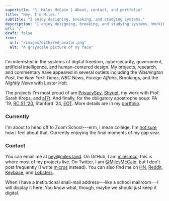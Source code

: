 ```yaml
---
supertitle: "R. Miles McCain | About, contact, and portfolio"
title: "Hey, I'm Miles."
subtitle: "I enjoy designing, breaking, and studying systems."
description: "I enjoy designing, breaking, and studying systems. Working on cybersecurity, privacy, government, and positive computing."
url: "/"
draft: false
icon:
  url: "/images/dithered_avatar.png"
  alt: "A grayscale picture of my face"
---
```


I'm interested in the systems of digital freedom, cybersecurity, government, artificial intelligence, and human-centered design. My projects, research, and commentary have appeared in several outlets including the _Washington Post_, the _New York Times_, _NBC News_, _Foreign Affairs_, Brookings, and the _Nightly News_ with Lester Holt. 

The projects I'm most proud of are [PrivacySpy](https://privacyspy.org), [Shynet](https://github.com/milesmcc/shynet), my work with Prof. Sarah Kreps, and [a17t](https://a17t.miles.land). And finally, for the obligatory apostrophe soup: PA &rsquo;19, [RC S1 &rsquo;20](https://www.recurse.com/scout/click?t=e62336f0f378bcf03a96d441d015db88), Stanford &rsquo;24, [EOT](https://en.wikipedia.org/wiki/End-of-Transmission_character). More details are in my [portfolio](/portfolio/).

### Currently

I'm about to head off to Zoom School---erm, I mean college. I'm [not sure](https://www.nytimes.com/2020/07/07/opinion/letters/coronavirus-college-professors.html) how I feel about that. Currently enjoying the final moments of my gap year.

### Contact

You can email me at <hey@miles.land>. On GitHub, I am [milesmcc](https://github.com/milesmcc); this is where most of my projects live. On Twitter, I am [@MilesMcCain](https://twitter.com/MilesMcCain), but I don't post frequently (I write [micros](/micros/) instead). You can also find me on [HN](https://news.ycombinator.com/user?id=epoch_100), [Reddit](https://reddit.com/u/epoch_100), [Keybase](https://keybase.io/rmrm), and [Lobsters](https://lobste.rs/u/rmrm).

When I have a institutional snail-mail address---like a school mailroom---I will display it here. You know what, though, maybe we should just keep it digital.